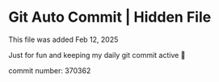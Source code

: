 # Git Auto Commit | Hidden File

This file was added Feb 12, 2025

Just for fun and keeping my daily git commit active 🤪

commit number: 370362
